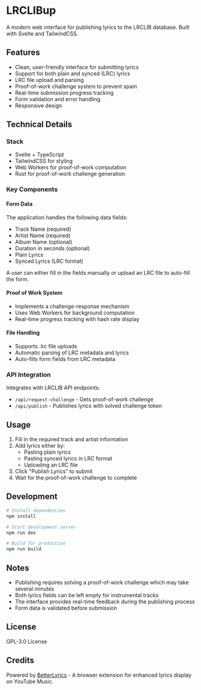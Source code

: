 # LRCLIBup

A modern web interface for publishing lyrics to the LRCLIB database. Built with Svelte and TailwindCSS.

## Features

- Clean, user-friendly interface for submitting lyrics
- Support for both plain and synced (LRC) lyrics
- LRC file upload and parsing
- Proof-of-work challenge system to prevent spam
- Real-time submission progress tracking
- Form validation and error handling
- Responsive design

## Technical Details

### Stack

- Svelte + TypeScript
- TailwindCSS for styling
- Web Workers for proof-of-work computation
- Rust for proof-of-work challenge generation

### Key Components

#### Form Data

The application handles the following data fields:

- Track Name (required)
- Artist Name (required)
- Album Name (optional)
- Duration in seconds (optional)
- Plain Lyrics
- Synced Lyrics (LRC format)

A user can either fill in the fields manually or upload an LRC file to auto-fill the form.

#### Proof of Work System

- Implements a challenge-response mechanism
- Uses Web Workers for background computation
- Real-time progress tracking with hash rate display

#### File Handling

- Supports .lrc file uploads
- Automatic parsing of LRC metadata and lyrics
- Auto-fills form fields from LRC metadata

### API Integration

Integrates with LRCLIB API endpoints:

- `/api/request-challenge` - Gets proof-of-work challenge
- `/api/publish` - Publishes lyrics with solved challenge token

## Usage

1. Fill in the required track and artist information
2. Add lyrics either by:
   - Pasting plain lyrics
   - Pasting synced lyrics in LRC format
   - Uploading an LRC file
3. Click "Publish Lyrics" to submit
4. Wait for the proof-of-work challenge to complete

## Development

```bash
# Install dependencies
npm install

# Start development server
npm run dev

# Build for production
npm run build
```

## Notes

- Publishing requires solving a proof-of-work challenge which may take several minutes
- Both lyrics fields can be left empty for instrumental tracks
- The interface provides real-time feedback during the publishing process
- Form data is validated before submission

## License

GPL-3.0 License

## Credits

Powered by [BetterLyrics](https://better-lyrics.boidu.dev) - A browser extension for enhanced lyrics display on YouTube Music.
